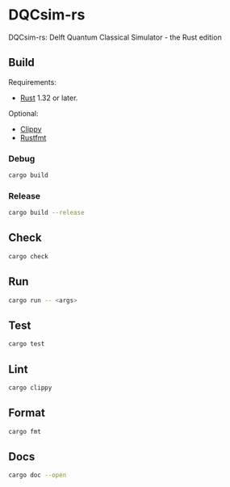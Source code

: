 # DQCsim-rs

DQCsim-rs: Delft Quantum Classical Simulator - the Rust edition

## Build

Requirements:

- [Rust](https://rustup.rs/) 1.32 or later.

Optional:

- [Clippy](https://github.com/rust-lang/rust-clippy)
- [Rustfmt](https://github.com/rust-lang/rustfmt)

### Debug

```bash
cargo build
```

### Release

```bash
cargo build --release
```

## Check

```bash
cargo check
```

## Run

```bash
cargo run -- <args>
```

## Test

```bash
cargo test
```

## Lint

```bash
cargo clippy
```

## Format

```bash
cargo fmt
```

## Docs

```bash
cargo doc --open
```
